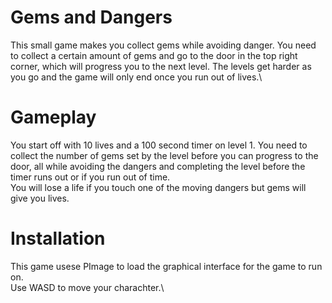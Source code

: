 # Gems and Dangers

This small game makes you collect gems while avoiding danger. You need to collect a certain amount of gems and go to the door in the top right corner, which will progress you to the next level. The levels get harder as you go and the game will only end once you run out of lives.\

# Gameplay
You start off with 10 lives and a 100 second timer on level 1. You need to collect the number of gems set by the level before you can progress to the door, all while avoiding the dangers and completing the level before the timer runs out or if you run out of time.\
You will lose a life if you touch one of the moving dangers but gems will give you lives.

# Installation
This game usese PImage to load the graphical interface for the game to run on.\
Use WASD to move your charachter.\
